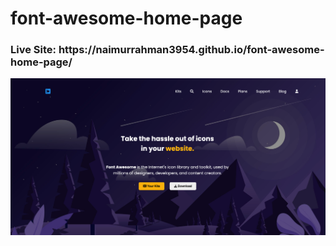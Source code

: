 # font-awesome-home-page

 <h3> Live Site: https://naimurrahman3954.github.io/font-awesome-home-page/ </h3>

 <img src="./project-completed.png" alt="">
